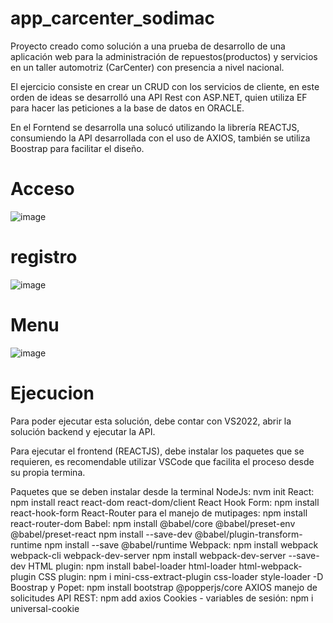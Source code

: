# app_carcenter_sodimac
Proyecto creado como solución a una prueba de desarrollo de una aplicación web para la administración de repuestos(productos) y servicios en un taller automotriz (CarCenter) con presencia a nivel nacional.

El ejercicio consiste en crear un CRUD con los servicios de cliente, en este orden de ideas se desarrolló una API Rest con ASP.NET,  quien utiliza EF para hacer las peticiones a la base de datos en ORACLE.

En el Forntend se desarrolla una solucó utilizando la librería REACTJS, consumiendo la API desarrollada con el uso de AXIOS, también se utiliza Boostrap para facilitar el diseño.

# Acceso 

![image](https://user-images.githubusercontent.com/87743122/174198020-f3e484f5-b18e-43e2-81af-e93a15375088.png)

# registro 

![image](https://user-images.githubusercontent.com/87743122/174198079-ca028801-1f78-49d6-a0bd-1cec5abce35f.png)

# Menu

![image](https://user-images.githubusercontent.com/87743122/174198137-41bf3cda-8e0d-41b0-803f-53aee25dd421.png)

# Ejecucion 

Para poder ejecutar esta solución, debe contar con VS2022, abrir la solución backend y ejecutar la API.

Para ejecutar el frontend (REACTJS), debe instalar los paquetes que se requieren, es recomendable utilizar VSCode que facilita el proceso desde su propia termina.

Paquetes que se deben instalar desde la terminal
NodeJs:
	nvm init
React:
	npm install react react-dom react-dom/client
React Hook Form:
	npm install react-hook-form
React-Router para el manejo de mutipages: 
	npm install react-router-dom
Babel:
 	npm install @babel/core @babel/preset-env @babel/preset-react
	npm install --save-dev @babel/plugin-transform-runtime
	npm install --save @babel/runtime
Webpack:
 	npm install webpack webpack-cli webpack-dev-server 
	npm install webpack-dev-server --save-dev
HTML plugin:
 	npm install babel-loader html-loader html-webpack-plugin
CSS plugin:
 	npm i mini-css-extract-plugin css-loader style-loader -D
Boostrap y Popet:
 	npm install bootstrap @popperjs/core
AXIOS manejo de solicitudes API REST: 
	npm add axios
Cookies - variables de sesión: 
	npm i universal-cookie
